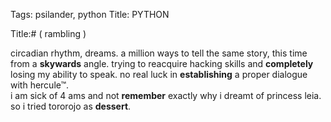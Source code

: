 Tags: psilander, python
Title: PYTHON
  
Title:# ( rambling )
  
circadian rhythm, dreams. a million ways to tell the same story, this time from a **skywards** angle. trying to reacquire hacking skills and **completely** losing my ability to speak. no real luck in **establishing** a proper dialogue with hercule™.  
i am sick of 4 ams and not **remember** exactly why i dreamt of princess leia. so i tried tororojo as **dessert**.